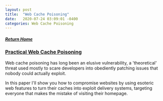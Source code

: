 ```yaml
---
layout: post
title:  "Web Cache Poisoning"
date:   2020-07-24 03:09:01 -0400
categories: Web Cache Poisoning
---
```

##### [Return Home](https://thegetch.github.io/penetration/testing/resources/2019/08/09/Home/)

### [Practical Web Cache Poisoning](https://portswigger.net/research/practical-web-cache-poisoning)

Web cache poisoning has long been an elusive vulnerability, a 'theoretical' threat used mostly to scare developers into obediently patching issues that nobody could actually exploit.

In this paper I'll show you how to compromise websites by using esoteric web features to turn their caches into exploit delivery systems, targeting everyone that makes the mistake of visiting their homepage.
